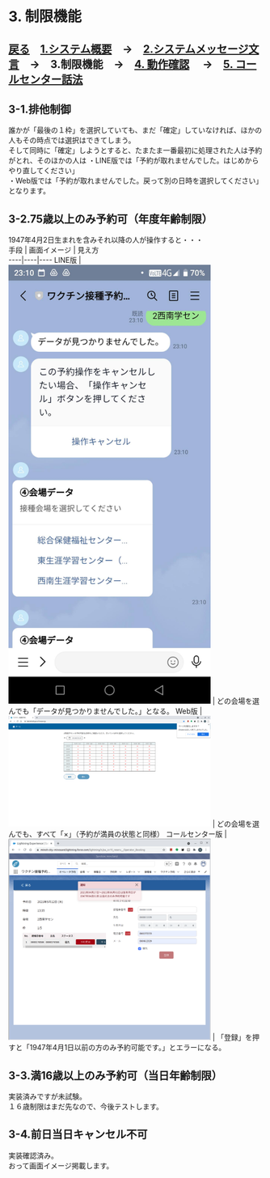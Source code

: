 # 3. 制限機能
## [戻る](https://github.com/78tch/VaccineYoyaku)　[1.システム概要](https://github.com/78tch/VaccineYoyaku/blob/main/1About/1-1About.md)　→　[2.システムメッセージ文言](https://github.com/78tch/VaccineYoyaku/blob/main/2SystemMessage/2-1LINE.md)　→　3.制限機能　→　[4. 動作確認](https://github.com/78tch/VaccineYoyaku/blob/main/4Check/4-1Check.md) 　→　[5. コールセンター話法](https://github.com/78tch/VaccineYoyaku/blob/main/5CallCenter/5-1CallCenter.md)  

## 3-1.排他制御  
誰かが「最後の１枠」を選択していても、まだ「確定」していなければ、ほかの人もその時点では選択はできてしまう。  
そして同時に「確定」しようとすると、たまたま一番最初に処理された人は予約がとれ、そのほかの人は
・LINE版では「予約が取れませんでした。はじめからやり直してください」  
・Web版では「予約が取れませんでした。戻って別の日時を選択してください」  
となります。

## 3-2.75歳以上のみ予約可（年度年齢制限）

1947年4月2日生まれを含みそれ以降の人が操作すると・・・  
手段 | 画面イメージ | 見え方  
----|----|----
 LINE版 | <img src="images/birthday_line.jpg" width="400" alt="image"> | どの会場を選んでも「データが見つかりませんでした。」となる。 
 Web版 | <img src="images/birthday_web.png" width="400" alt="image"> | どの会場を選んでも、すべて「×」（予約が満員の状態と同様）
 コールセンター版 | <img src="images/birthday_callcenter.png" width="400" alt="image"> | 「登録」を押すと「1947年4月1日以前の方のみ予約可能です。」とエラーになる。
 

## 3-3.満16歳以上のみ予約可（当日年齢制限）
実装済みですが未試験。  
１６歳制限はまだ先なので、今後テストします。  

## 3-4.前日当日キャンセル不可  
実装確認済み。  
おって画面イメージ掲載します。